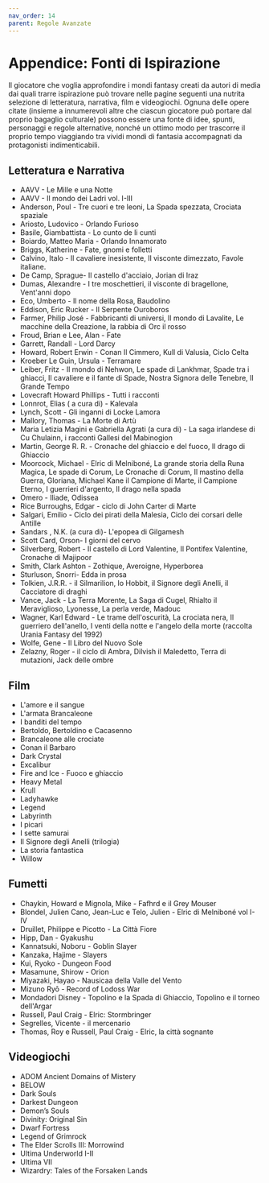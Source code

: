 ```yaml
---
nav_order: 14
parent: Regole Avanzate
---
```

# Appendice: Fonti di Ispirazione
Il giocatore che voglia approfondire i mondi fantasy creati da autori di media dai quali trarre ispirazione può trovare nelle pagine seguenti una nutrita selezione di letteratura, narrativa, film e videogiochi.
Ognuna delle opere citate (insieme a innumerevoli altre che ciascun giocatore può portare dal proprio bagaglio culturale) possono essere una fonte di idee, spunti, personaggi e regole alternative, nonché un ottimo modo per trascorre il proprio tempo viaggiando tra vividi mondi di fantasia accompagnati da protagonisti indimenticabili.

## Letteratura e Narrativa

- AAVV - Le Mille e una Notte
- AAVV - Il mondo dei Ladri vol. I-III
- Anderson, Poul - Tre cuori e tre leoni, La Spada spezzata, Crociata spaziale
- Ariosto, Ludovico - Orlando Furioso
- Basile, Giambattista - Lo cunto de li cunti
- Boiardo, Matteo Maria - Orlando Innamorato
- Briggs, Katherine - Fate, gnomi e folletti
- Calvino, Italo - Il cavaliere inesistente, Il visconte dimezzato, Favole italiane.
- De Camp, Sprague- Il castello d'acciaio, Jorian di Iraz
- Dumas, Alexandre - I tre moschettieri, il visconte di bragellone, Vent'anni dopo
- Eco, Umberto - Il nome della Rosa, Baudolino
- Eddison, Eric Rucker - Il Serpente Ouroboros
- Farmer, Philip José - Fabbricanti di universi, Il mondo di Lavalite, Le macchine della Creazione, la rabbia di Orc il rosso
- Froud, Brian e Lee, Alan - Fate
- Garrett, Randall - Lord Darcy
- Howard, Robert Erwin - Conan Il Cimmero, Kull di Valusia, Ciclo Celta
- Kroeber Le Guin, Ursula - Terramare
- Leiber, Fritz - Il mondo di Nehwon, Le spade di Lankhmar, Spade tra i ghiacci, Il cavaliere e il fante di Spade, Nostra Signora delle Tenebre, Il Grande Tempo
- Lovecraft Howard Phillips - Tutti i racconti
- Lonnrot, Elias ( a cura di) - Kalevala
- Lynch, Scott - Gli inganni di Locke Lamora
- Mallory, Thomas - La Morte di Artù
- Maria Letizia Magini e Gabriella Agrati (a cura di) - La saga irlandese di Cu Chulainn, i racconti Gallesi del Mabinogion
- Martin, George R. R. - Cronache del ghiaccio e del fuoco, Il drago di Ghiaccio
- Moorcock, Michael - Elric di Melniboné, La grande storia della Runa Magica, Le spade di Corum, Le Cronache di Corum, Il mastino della Guerra, Gloriana, Michael Kane il Campione di Marte, il Campione Eterno, I guerrieri d'argento, Il drago nella spada
- Omero - Iliade, Odissea
- Rice Burroughs, Edgar - ciclo di John Carter di Marte
- Salgari, Emilio - Ciclo dei pirati della Malesia, Ciclo dei corsari delle Antille
- Sandars , N.K. (a cura di)- L'epopea di Gilgamesh
- Scott Card, Orson- I giorni del cervo
- Silverberg, Robert - Il castello di Lord Valentine, Il Pontifex Valentine, Cronache di Majipoor
- Smith, Clark Ashton - Zothique, Averoigne, Hyperborea
- Sturluson, Snorri- Edda in prosa
- Tolkien, J.R.R. - il Silmarilion, lo Hobbit, il Signore degli Anelli, il Cacciatore di draghi
- Vance, Jack - La Terra Morente, La Saga di Cugel, Rhialto il Meraviglioso, Lyonesse, La perla verde, Madouc
- Wagner, Karl Edward - Le trame dell'oscurità, La crociata nera, Il guerriero dell'anello, I venti della notte e l'angelo della morte (raccolta Urania Fantasy del 1992)
- Wolfe, Gene - Il Libro del Nuovo Sole
- Zelazny, Roger - il ciclo di Ambra, Dilvish il Maledetto, Terra di mutazioni, Jack delle ombre

## Film
- L'amore e il sangue 
- L'armata Brancaleone
- I banditi del tempo
- Bertoldo, Bertoldino e Cacasenno
- Brancaleone alle crociate
- Conan il Barbaro
- Dark Crystal
- Excalibur
- Fire and Ice - Fuoco e ghiaccio
- Heavy Metal
- Krull
- Ladyhawke
- Legend
- Labyrinth
- I picari
- I sette samurai
- Il Signore degli Anelli (trilogia)
- La storia fantastica
- Willow

## Fumetti
- Chaykin, Howard e Mignola, Mike - Fafhrd e il Grey Mouser
- Blondel, Julien Cano, Jean-Luc e Telo, Julien - Elric di Melniboné vol I-IV
- Druillet, Philippe e Picotto - La Città  Fiore
- Hipp, Dan - Gyakushu
- Kannatsuki, Noboru - Goblin Slayer
- Kanzaka, Hajime - Slayers
- Kui, Ryoko - Dungeon Food
- Masamune, Shirow - Orion
- Miyazaki, Hayao - Nausicaa della Valle del Vento
- Mizuno Ryō - Record of Lodoss War
- Mondadori Disney - Topolino e la Spada di Ghiaccio, Topolino e il torneo dell'Argar
- Russell, Paul Craig - Elric: Stormbringer
- Segrelles, Vicente - il mercenario
- Thomas, Roy e Russell, Paul Craig - Elric, la città sognante

## Videogiochi
- ADOM Ancient Domains of Mistery
- BELOW
- Dark Souls
- Darkest Dungeon
- Demon’s Souls
- Divinity: Original Sin 
- Dwarf Fortress 
- Legend of Grimrock
- The Elder Scrolls III: Morrowind
- Ultima Underworld I-II
- Ultima VII
- Wizardry: Tales of the Forsaken Lands